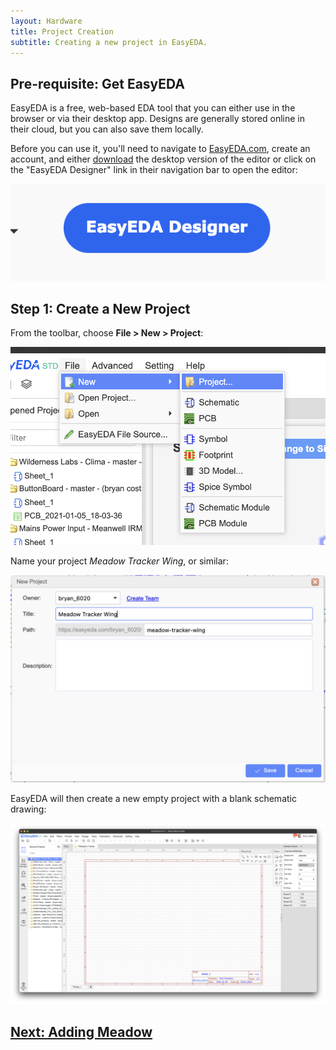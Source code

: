 ```yaml
---
layout: Hardware
title: Project Creation
subtitle: Creating a new project in EasyEDA.
---
```


## Pre-requisite: Get EasyEDA

EasyEDA is a free, web-based EDA tool that you can either use in the browser or via their desktop app. Designs are generally stored online in their cloud, but you can also save them locally.

Before you can use it, you'll need to navigate to [EasyEDA.com](https://easyeda.com/), create an account, and either [download](https://easyeda.com/page/download) the desktop version of the editor or click on the "EasyEDA Designer" link in their navigation bar to open the editor:

![title](Support_Files/EasyEDA_Designer_Nav_Button.png)

## Step 1: Create a New Project

From the toolbar, choose **File > New > Project**:

![title](Support_Files/File%3ENew_Project.png)

Name your project _Meadow Tracker Wing_, or similar:

![title](Support_Files/Project_Name.png)

EasyEDA will then create a new empty project with a blank schematic drawing:

![title](Support_Files/NewProject_w_Blank_Schematic.png)

## [Next: Adding Meadow](Add_Meadow)
